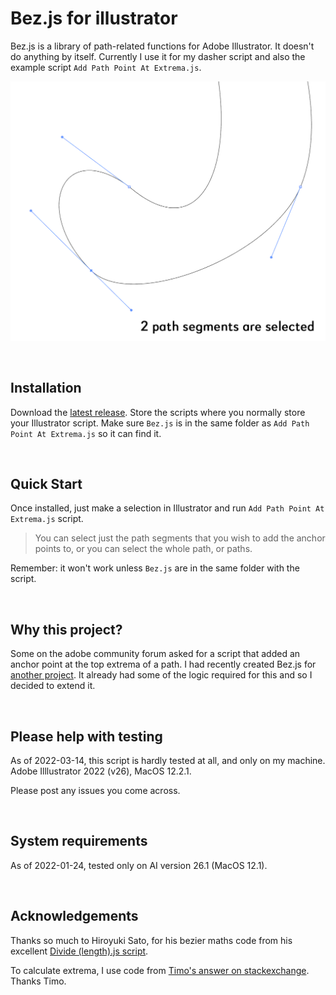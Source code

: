 # Bez.js for illustrator
Bez.js is a library of path-related functions for Adobe Illustrator. It doesn't do anything by itself. Currently I use it for my dasher script and also the example script `Add Path Point At Extrema.js`.

![Add Path Point At Extrema.js demo animation](add-path-point-at-extrema-anim.gif)

<br>


## Installation

Download the [latest release](https://github.com/mark1bean/dasher-for-illustrator/releases/latest/download/add-path-point-at-extrema.zip). Store the scripts where you normally store your Illustrator script. Make sure `Bez.js` is in the same folder as `Add Path Point At Extrema.js` so it can find it.

<br>

## Quick Start

Once installed, just make a selection in Illustrator and run `Add Path Point At Extrema.js` script.

>You can select just the path segments that you wish to add the anchor points to, or you can select the whole path, or paths.

Remember: it won't work unless `Bez.js` are in the same folder with the script.

<br>

## Why this project?
Some on the adobe community forum asked for a script that added an anchor point at the top extrema of a path. I had recently created Bez.js for [another project](https://github.com/mark1bean/dasher-for-illustrator). It already had some of the logic required for this and so I decided to extend it.

<br>

## Please help with testing

As of 2022-03-14, this script is hardly tested at all, and only on my machine. Adobe Illlustrator 2022 (v26), MacOS 12.2.1.

Please post any issues you come across.

<br>

## System requirements

As of 2022-01-24, tested only on AI version 26.1 (MacOS 12.1).

<br>

## Acknowledgements

Thanks so much to Hiroyuki Sato, for his bezier maths code from his excellent [Divide (length).js script](https://github.com/Shanfan/Illustrator-Scripts-Archive/blob/master/jsx/Divide%20(length).jsx).

To calculate extrema, I use code from [Timo's answer on stackexchange](https://stackoverflow.com/questions/2587751/an-algorithm-to-find-bounding-box-of-closed-bezier-curves). Thanks Timo.
